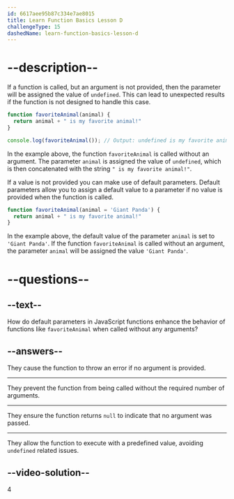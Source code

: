 ```yaml
---
id: 6617aee95b87c334e7ae8015
title: Learn Function Basics Lesson D
challengeType: 15
dashedName: learn-function-basics-lesson-d
---
```


# --description--

If a function is called, but an argument is not provided, then the parameter will be assigned the value of `undefined`. This can lead to unexpected results if the function is not designed to handle this case.

```js
function favoriteAnimal(animal) {
  return animal + " is my favorite animal!"
}

console.log(favoriteAnimal()); // Output: undefined is my favorite animal!
```

In the example above, the function `favoriteAnimal` is called without an argument. The parameter `animal` is assigned the value of `undefined`, which is then concatenated with the string `" is my favorite animal!"`.

If a value is not provided you can make use of default parameters. Default parameters allow you to assign a default value to a parameter if no value is provided when the function is called.

```js
function favoriteAnimal(animal = 'Giant Panda') {
  return animal + " is my favorite animal!"
}
```

In the example above, the default value of the parameter `animal` is set to `'Giant Panda'`. If the function `favoriteAnimal` is called without an argument, the parameter `animal` will be assigned the value `'Giant Panda'`.

# --questions--

## --text--

How do default parameters in JavaScript functions enhance the behavior of functions like `favoriteAnimal` when called without any arguments?

## --answers--

They cause the function to throw an error if no argument is provided.

---

They prevent the function from being called without the required number of arguments.

---

They ensure the function returns `null` to indicate that no argument was passed.

---

They allow the function to execute with a predefined value, avoiding `undefined` related issues.

## --video-solution--

4

